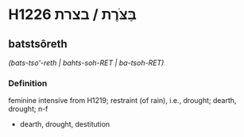 # H1226 בַּצֹּרֶת / בצרת

## batstsôreth

_(bats-tso'-reth | bahts-soh-RET | ba-tsoh-RET)_

### Definition

feminine intensive from H1219; restraint (of rain), i.e., drought; dearth, drought; n-f

- dearth, drought, destitution
